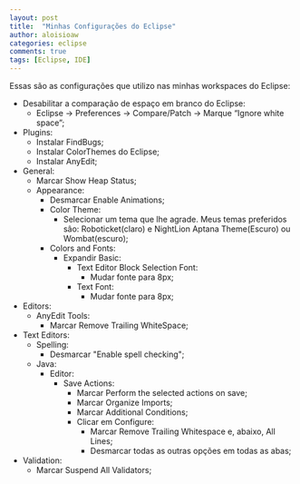 ```yaml
---
layout: post
title:  "Minhas Configurações do Eclipse"
author: aloisioaw
categories: eclipse
comments: true
tags: [Eclipse, IDE]
---
```



Essas são as configurações que utilizo nas minhas workspaces do Eclipse:  

*  Desabilitar a comparação de espaço em branco do Eclipse:  
    *  Eclipse -> Preferences -> Compare/Patch -> Marque “Ignore white space”;
*  Plugins:
    *  Instalar FindBugs;
    *  Instalar ColorThemes do Eclipse;
    *  Instalar AnyEdit;
*  General:
    *  Marcar Show Heap Status;
    *  Appearance:
        *  Desmarcar Enable Animations;
        *  Color Theme:
            *  Selecionar um tema que lhe agrade. Meus temas preferidos sâo: Roboticket(claro) e NightLion Aptana Theme(Escuro) ou Wombat(escuro);
        *  Colors and Fonts:
            *  Expandir Basic:
                *  Text Editor Block Selection Font:
                    *  Mudar fonte para 8px;
                *  Text Font:
                    *  Mudar fonte para 8px;
*  Editors:
    *  AnyEdit Tools:
        *  Marcar Remove Trailing WhiteSpace;
*  Text Editors:
    *  Spelling:
        *  Desmarcar "Enable spell checking";
    *  Java:
        *  Editor:
            *  Save Actions:
                *  Marcar Perform the selected actions on save;
                *  Marcar Organize Imports;
                *  Marcar Additional Conditions;
                *  Clicar em Configure:
                    *  Marcar Remove Trailing Whitespace e, abaixo, All Lines;
                    *  Desmarcar todas as outras opções em todas as abas;
*  Validation:
    *  Marcar Suspend All Validators;